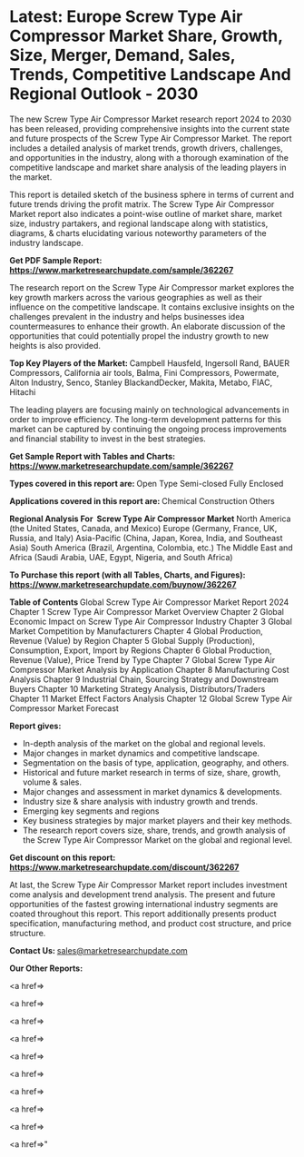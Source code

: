 # Latest: Europe Screw Type Air Compressor Market Share, Growth, Size, Merger, Demand, Sales, Trends, Competitive Landscape And Regional Outlook - 2030

The new Screw Type Air Compressor Market research report 2024 to 2030 has been released, providing comprehensive insights into the current state and future prospects of the Screw Type Air Compressor Market. The report includes a detailed analysis of market trends, growth drivers, challenges, and opportunities in the industry, along with a thorough examination of the competitive landscape and market share analysis of the leading players in the market.

This report is detailed sketch of the business sphere in terms of current and future trends driving the profit matrix. The Screw Type Air Compressor Market report also indicates a point-wise outline of market share, market size, industry partakers, and regional landscape along with statistics, diagrams, &amp; charts elucidating various noteworthy parameters of the industry landscape.

<strong><b>Get PDF Sample Report: <a href=https://www.marketresearchupdate.com/sample/362267>https://www.marketresearchupdate.com/sample/362267</a></b></strong>

The research report on the Screw Type Air Compressor market explores the key growth markers across the various geographies as well as their influence on the competitive landscape. It contains exclusive insights on the challenges prevalent in the industry and helps businesses idea countermeasures to enhance their growth. An elaborate discussion of the opportunities that could potentially propel the industry growth to new heights is also provided.

<strong><b>Top Key Players of the Market:
</b></strong>Campbell Hausfeld, Ingersoll Rand, BAUER Compressors, California air tools, Balma, Fini Compressors, Powermate, Alton Industry, Senco, Stanley BlackandDecker, Makita, Metabo, FIAC, Hitachi<strong><b>
</b></strong>

The leading players are focusing mainly on technological advancements in order to improve efficiency. The long-term development patterns for this market can be captured by continuing the ongoing process improvements and financial stability to invest in the best strategies.

<strong><b>Get Sample Report with Tables and Charts: <a href=https://www.marketresearchupdate.com/sample/362267>https://www.marketresearchupdate.com/sample/362267</a></b></strong>

<strong><b>Types covered in this report are:
</b></strong>Open Type
Semi-closed
Fully Enclosed<strong><b>
</b></strong>

<strong><b>Applications covered in this report are:
</b></strong>Chemical
Construction
Others<strong><b>
</b></strong>

<strong><b>Regional Analysis For  Screw Type Air Compressor Market</b></strong><strong><b>
</b></strong>North America (the United States, Canada, and Mexico)
Europe (Germany, France, UK, Russia, and Italy)
Asia-Pacific (China, Japan, Korea, India, and Southeast Asia)
South America (Brazil, Argentina, Colombia, etc.)
The Middle East and Africa (Saudi Arabia, UAE, Egypt, Nigeria, and South Africa)

<strong><b>To Purchase this report (with all Tables, Charts, and Figures): <a href=https://www.marketresearchupdate.com/buynow/362267>https://www.marketresearchupdate.com/buynow/362267</a></b></strong>

<strong><b>Table of Contents</b></strong><strong><b>
</b></strong>Global Screw Type Air Compressor Market Report 2024
Chapter 1 Screw Type Air Compressor Market Overview
Chapter 2 Global Economic Impact on Screw Type Air Compressor Industry
Chapter 3 Global Market Competition by Manufacturers
Chapter 4 Global Production, Revenue (Value) by Region
Chapter 5 Global Supply (Production), Consumption, Export, Import by Regions
Chapter 6 Global Production, Revenue (Value), Price Trend by Type
Chapter 7 Global Screw Type Air Compressor Market Analysis by Application
Chapter 8 Manufacturing Cost Analysis
Chapter 9 Industrial Chain, Sourcing Strategy and Downstream Buyers
Chapter 10 Marketing Strategy Analysis, Distributors/Traders
Chapter 11 Market Effect Factors Analysis
Chapter 12 Global Screw Type Air Compressor Market Forecast

<strong><b>Report gives:</b></strong>

- In-depth analysis of the market on the global and regional levels.
- Major changes in market dynamics and competitive landscape.
- Segmentation on the basis of type, application, geography, and others.
- Historical and future market research in terms of size, share, growth, volume &amp; sales.
- Major changes and assessment in market dynamics &amp; developments.
- Industry size &amp; share analysis with industry growth and trends.
- Emerging key segments and regions
- Key business strategies by major market players and their key methods.
- The research report covers size, share, trends, and growth analysis of the Screw Type Air Compressor Market on the global and regional level.

<strong><b>Get discount on this report: <a href=https://www.marketresearchupdate.com/discount/362267>https://www.marketresearchupdate.com/discount/362267</a></b></strong>

At last, the Screw Type Air Compressor Market report includes investment come analysis and development trend analysis. The present and future opportunities of the fastest growing international industry segments are coated throughout this report. This report additionally presents product specification, manufacturing method, and product cost structure, and price structure.

<strong><b>Contact Us:
</b></strong>sales@marketresearchupdate.com

<strong>Our Other Reports:</strong>

<a href=></a>

<a href=></a>

<a href=></a>

<a href=></a>

<a href=></a>

<a href=></a>

<a href=></a>

<a href=></a>

<a href=></a>

<a href=></a>"
